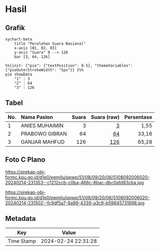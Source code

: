 # Hasil

## Grafik

```mermaid
xychart-beta
    title "Perolehan Suara Nasional"
    x-axis [01, 02, 03]
    y-axis "Suara" 0 --> 126
    bar [3, 64, 126]
```

```mermaid
%%{init: {"pie": {"textPosition": 0.5}, "themeVariables": {"pieOuterStrokeWidth": "5px"}} }%%
pie showData
    "1" : 3
    "2" : 64
    "3" : 126
```

## Tabel

| No. | Nama Paslon    | Suara | Suara (raw) | Persentase |
|:--- |:-------------- | -----:| -----------:| ----------:|
| 1   | ANIES MUHAIMIN | 3     | [3][p-1]    | 1,55       |
| 2   | PRABOWO GIBRAN | 64    | [64][p-2]   | 33,16      |
| 3   | GANJAR MAHFUD  | 126   | [126][p-3]  | 65,28      |


[p-1]: https://github.com/gigit-pemilu/pemilu-2024/blob/main/pilpres/hitung-suara/sub/51-bali/sub/08-buleleng/sub/09-tejakula/sub/2006-tejakula/sub/020-tps/sub/paslon-1.txt
[p-2]: https://github.com/gigit-pemilu/pemilu-2024/blob/main/pilpres/hitung-suara/sub/51-bali/sub/08-buleleng/sub/09-tejakula/sub/2006-tejakula/sub/020-tps/sub/paslon-2.txt
[p-3]: https://github.com/gigit-pemilu/pemilu-2024/blob/main/pilpres/hitung-suara/sub/51-bali/sub/08-buleleng/sub/09-tejakula/sub/2006-tejakula/sub/020-tps/sub/paslon-3.txt

## Foto C Plano

https://sirekap-obj-formc.kpu.go.id/d1e0/pemilu/ppwp/51/08/09/20/06/5108092006020-20240214-231353--c1212ccb-c0ba-468c-8bac-dbc0afd93cba.jpg

https://sirekap-obj-formc.kpu.go.id/d1e0/pemilu/ppwp/51/08/09/20/06/5108092006020-20240214-231502--fc9df5a7-8a99-4339-a3c9-b59845731898.jpg


## Metadata

| Key        | Value               |
| ---------- | ------------------- |
| Time Stamp | 2024-02-24 22:31:28 |



